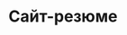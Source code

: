 <!DOCTYPE html>
<html lang="en">
  <head>
    <meta charset="utf-8">
    <title>What are HTML imports and how do they work</title>
    <link rel="import" href="/anketa_D_A_Bokov.html">
  </head>
  <body>
    <h1>Сайт-резюме</h1>
  </body>
</html>
